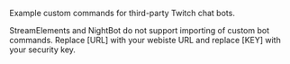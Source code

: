 Example custom commands for third-party Twitch chat bots.

StreamElements and NightBot do not support importing of custom bot commands. Replace [URL] with your webiste URL and replace [KEY] with your security key.
